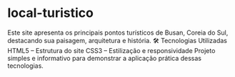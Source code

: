 # local-turistico
Este site apresenta os principais pontos turísticos de Busan, Coreia do Sul, destacando sua paisagem, arquitetura e história.  🛠 Tecnologias Utilizadas HTML5 – Estrutura do site CSS3 – Estilização e responsividade Projeto simples e informativo para demonstrar a aplicação prática dessas tecnologias.
